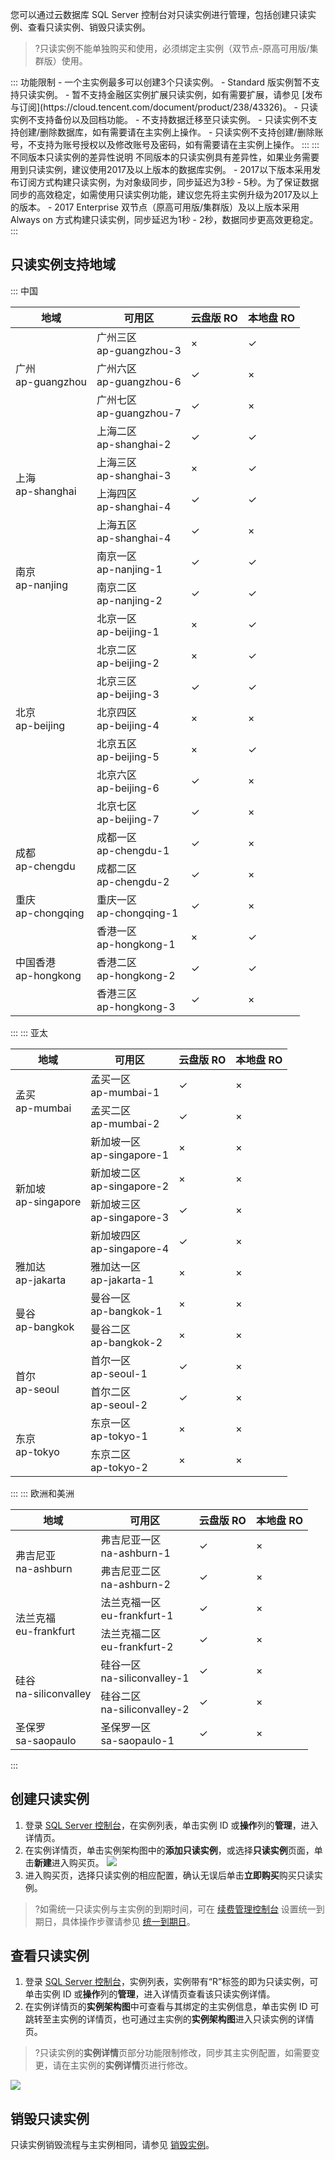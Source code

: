 您可以通过云数据库 SQL Server 控制台对只读实例进行管理，包括创建只读实例、查看只读实例、销毁只读实例。
>?只读实例不能单独购买和使用，必须绑定主实例（双节点-原高可用版/集群版）使用。
>
<dx-accordion>
::: 功能限制
- 一个主实例最多可以创建3个只读实例。
- Standard 版实例暂不支持只读实例。
- 暂不支持金融区实例扩展只读实例，如有需要扩展，请参见 [发布与订阅](https://cloud.tencent.com/document/product/238/43326)。
- 只读实例不支持备份以及回档功能。
- 不支持数据迁移至只读实例。
- 只读实例不支持创建/删除数据库，如有需要请在主实例上操作。
- 只读实例不支持创建/删除账号，不支持为账号授权以及修改账号及密码，如有需要请在主实例上操作。
:::
::: 不同版本只读实例的差异性说明
不同版本的只读实例具有差异性，如果业务需要用到只读实例，建议使用2017及以上版本的数据库实例。
- 2017以下版本采用发布订阅方式构建只读实例，为对象级同步，同步延迟为3秒 - 5秒。为了保证数据同步的高效稳定，如需使用只读实例功能，建议您先将主实例升级为2017及以上的版本。
- 2017 Enterprise 双节点（原高可用版/集群版）及以上版本采用 Always on 方式构建只读实例，同步延迟为1秒 - 2秒，数据同步更高效更稳定。
:::
</dx-accordion>

## 只读实例支持地域
<dx-tabs>
::: 中国
<table>
<thead><tr><th>地域</th><th>可用区</th><th>云盘版 RO</th><th>本地盘 RO</th></tr></thead>
<tbody>
<tr>
<td rowspan="3">广州<br>ap-guangzhou</td>
<td>广州三区<br>ap-guangzhou-3</td><td>×</td><td>&#10003;</td>
</tr>
<tr>
<td>广州六区<br>ap-guangzhou-6</td><td>&#10003;</td><td>×</td>
</tr>
<tr>
<td>广州七区<br>ap-guangzhou-7</td><td>&#10003;</td><td>×</td>
</tr>
<tr>
<td rowspan="4">上海<br>ap-shanghai</td>
<td>上海二区<br>ap-shanghai-2</td><td>&#10003;</td><td>&#10003;</td>
</tr>
<tr>
<td>上海三区<br>ap-shanghai-3</td><td>×</td><td>&#10003;</td>
</tr>
<tr>
<td>上海四区<br>ap-shanghai-4</td><td>&#10003;</td><td>&#10003;</td>
</tr>
<tr>
<td>上海五区<br>ap-shanghai-4</td><td>&#10003;</td><td>×</td>
</tr>
<tr>
<td rowspan="2">南京<br>ap-nanjing</td>
<td>南京一区<br>ap-nanjing-1</td><td>&#10003;</td><td>&#10003;</td>
</tr>
<tr>
<td>南京二区<br>ap-nanjing-2</td><td>&#10003;</td><td>&#10003;</td>
</tr>
<tr>
<td rowspan="7">北京<br>ap-beijing</td>
<td>北京一区<br>ap-beijing-1</td><td>×</td><td>&#10003;</td>
</tr>
<td>北京二区<br>ap-beijing-2</td><td>×</td><td>&#10003;</td>
</tr>
<td>北京三区<br>ap-beijing-3</td><td>&#10003;</td><td>&#10003;</td>
</tr>
<td>北京四区<br>ap-beijing-4</td><td>×</td><td>×</td>
</tr>
<td>北京五区<br>ap-beijing-5</td><td>×</td><td>&#10003;</td>
</tr>
<td>北京六区<br>ap-beijing-6</td><td>&#10003;</td><td>×</td>
</tr>
<td>北京七区<br>ap-beijing-7</td><td>&#10003;</td><td>×</td>
</tr>
<tr>
<td rowspan="2">成都<br>ap-chengdu</td>
<td>成都一区<br>ap-chengdu-1</td><td>&#10003;</td><td>×</td>
</tr>
<td>成都二区<br>ap-chengdu-2</td><td>&#10003;</td><td>×</td>
</tr>
<tr>
<td>重庆<br>ap-chongqing</td>
<td>重庆一区<br>ap-chongqing-1</td><td>&#10003;</td><td>×</td>
</tr>
<tr>
<td rowspan="3">中国香港<br>ap-hongkong</td>
<td>香港一区<br>ap-hongkong-1</td><td>×</td><td>&#10003;</td>
</tr>
<td>香港二区<br>ap-hongkong-2</td><td>&#10003;</td><td>&#10003;</td>
</tr>
<td>香港三区<br>ap-hongkong-3</td><td>&#10003;</td><td>×</td>
</tr>
</tbody></table>
:::
::: 亚太
<table>
<thead><tr><th>地域</th><th>可用区</th><th>云盘版 RO</th><th>本地盘 RO</th></tr></thead>
<tbody>
<tr>
<td rowspan="2">孟买<br>ap-mumbai</td>
<td>孟买一区<br>ap-mumbai-1</td><td>&#10003;</td><td>×</td>
</tr>
<td>孟买二区<br>ap-mumbai-2</td><td>&#10003;</td><td>×</td>
</tr>
<tr>
<td rowspan="4">新加坡<br>ap-singapore</td>
<td>新加坡一区<br>ap-singapore-1</td><td>×</td><td>×</td>
</tr>
<td>新加坡二区<br>ap-singapore-2</td><td>×</td><td>×</td>
</tr>
<td>新加坡三区<br>ap-singapore-3</td><td>&#10003;</td><td>×</td>
</tr>
<td>新加坡四区<br>ap-singapore-4</td><td>&#10003;</td><td>×</td>
</tr>
<tr>
<td>雅加达<br>ap-jakarta</td>
<td>雅加达一区<br>ap-jakarta-1</td><td>×</td><td>×</td></tr>
<tr>
<td rowspan="2">曼谷<br>ap-bangkok</td>
<td>曼谷一区<br>ap-bangkok-1</td><td>×</td><td>×</td>
</tr>
<td>曼谷二区<br>ap-bangkok-2</td><td>×</td><td>×</td>
</tr>
<tr>
<td rowspan="2">首尔<br>ap-seoul</td>
<td>首尔一区<br>ap-seoul-1</td><td>&#10003;</td><td>×</td>
</tr>
<td>首尔二区<br>ap-seoul-2</td><td>&#10003;</td><td>×</td>
</tr>
<tr>
<td rowspan="2">东京<br>ap-tokyo</td>
<td>东京一区<br>ap-tokyo-1</td><td>×</td><td>×</td>
</tr>
<td>东京二区<br>ap-tokyo-2</td><td>×</td><td>×</td>
</tr>
</tbody></table>
:::
::: 欧洲和美洲
<table>
<thead><tr><th>地域</th><th>可用区</th><th>云盘版 RO</th><th>本地盘 RO</th></tr></thead>
<tbody>
<tr>
<td rowspan="2">弗吉尼亚<br>na-ashburn</td>
<td>弗吉尼亚一区<br>na-ashburn-1</td><td>&#10003;</td><td>×</td>
</tr>
<td>弗吉尼亚二区<br>na-ashburn-2</td><td>&#10003;</td><td>×</td>
</tr>
<tr>
<td rowspan="2">法兰克福<br>eu-frankfurt</td>
<td>法兰克福一区<br>eu-frankfurt-1</td><td>&#10003;</td><td>×</td>
</tr>
<td>法兰克福二区<br>eu-frankfurt-2</td><td>&#10003;</td><td>×</td>
</tr>
<tr>
<td rowspan="2">硅谷<br>na-siliconvalley</td>
<td>硅谷一区<br>na-siliconvalley-1</td><td>&#10003;</td><td>×</td>
</tr>
<td>硅谷二区<br>na-siliconvalley-2</td><td>&#10003;</td><td>×</td>
</tr>
<tr>
<td>圣保罗<br>sa-saopaulo</td>
<td>圣保罗一区<br>sa-saopaulo-1</td><td>&#10003;</td><td>×</td>
</tr>
</tbody></table>
:::
</dx-tabs>


## 创建只读实例
1. 登录 [SQL Server 控制台](https://console.cloud.tencent.com/sqlserver)，在实例列表，单击实例 ID 或**操作**列的**管理**，进入详情页。
2. 在实例详情页，单击实例架构图中的**添加只读实例**，或选择**只读实例**页面，单击**新建**进入购买页。
![](https://qcloudimg.tencent-cloud.cn/raw/d3bbdc433422ac9ad7d7c57fa81acfb8.png)
3. 进入购买页，选择只读实例的相应配置，确认无误后单击**立即购买**购买只读实例。
>?如需统一只读实例与主实例的到期时间，可在 [续费管理控制台](https://console.cloud.tencent.com/account/renewal) 设置统一到期日，具体操作步骤请参见 [统一到期日](https://cloud.tencent.com/document/product/555/7454#.E7.BB.9F.E4.B8.80.E5.88.B0.E6.9C.9F.E6.97.A5)。
>
 
## 查看只读实例
1. 登录 [SQL Server 控制台](https://console.cloud.tencent.com/sqlserver)，实例列表，实例带有“R”标签的即为只读实例，可单击实例 ID 或**操作**列的**管理**，进入详情页查看该只读实例详情。
2. 在实例详情页的**实例架构图**中可查看与其绑定的主实例信息，单击实例 ID 可跳转至主实例的详情页，也可通过主实例的**实例架构图**进入只读实例的详情页。
>?只读实例的**实例详情**页部分功能限制修改，同步其主实例配置，如需要变更，请在主实例的**实例详情**页进行修改。
>
![](https://main.qcloudimg.com/raw/44ab6e02ba39114a7d32cf99a93a35cb.png)

## 销毁只读实例
只读实例销毁流程与主实例相同，请参见 [销毁实例](https://cloud.tencent.com/document/product/238/43225)。
